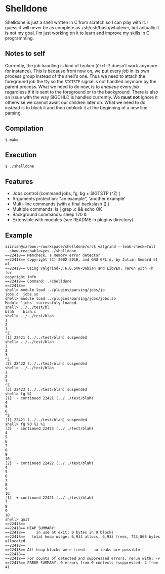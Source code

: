 Shelldone
=========

Shelldone is just a shell written in C from scratch so I can play with it.
I guess it will never be as complete as zsh/csh/bash/whatever, but actually it
is not my goal.
I'm just working on it to learn and improve my skills in C programming.

Notes to self
-------------

Currently, the job handling is kind of broken (`Ctrl+Z` doesn't work anymore for
instance). This is because from now on, we put every *job* in its own process
group instead of the shell's one. Thus we need to attach the foreground job the
tty so the `SIGTSTP` signal is not handled anymore by the parent process.
What we need to do now, is to *enqueue* every *job* regardless if it is sent to
the foreground or to the background.
There is also an issue with the way SIGCHLD is handled currently. We **must
not** ignore it otherwise we cannot await our children later on.
What we need to do instead is to block it and then unblock it at the beginning
of a new line parsing.

Compilation
-----------

```
$ make
```

Execution
---------

```
$ ./shelldone
```

Features
--------

- Jobs control (command jobs, fg, bg + SIGTSTP (^Z) )
- Arguments protection: "an example", 'another example'
- Multi-line commands (with a final backslash (\) )
- Multiple commands: ls | grep .c && echo OK
- Background commands: sleep 120 &
- Extensible with modules (see README in plugins directory)

Example
-------

```
ziirish@carbon:~/workspace/shelldone/src$ valgrind --leak-check=full
--show-reachable=yes ./shelldone
==22418== Memcheck, a memory error detector
==22418== Copyright (C) 2002-2010, and GNU GPL'd, by Julian Seward et al.
==22418== Using Valgrind-3.6.0.SVN-Debian and LibVEX; rerun with -h for
copyright info
==22418== Command: ./shelldone
==22418==
shell> module load ../plugins/parsing/jobs/jo
jobs.c  jobs.so
shell> module load ../plugins/parsing/jobs/jobs.so
Module 'jobs' successfuly loaded.
shell> ../../test/bl
blah    blah.c
shell> ../../test/blah
1
2
3
^Z
[1] 22421 (../../test/blah) suspended
shell> ../../test/blah
1
2
3
^Z
[2] 22422 (../../test/blah) suspended
shell> ../../test/blah
1
2
3
^Z
[3] 22423 (../../test/blah) suspended
shell> fg %1
[1]  - continued 22421 (../../test/blah)
4
5
6
^Z
[1] 22421 (../../test/blah) suspended
shell> fg %3 %2 %1
[3]  - continued 22423 (../../test/blah)
4
5
6
7
8
9
10
[2]  - continued 22422 (../../test/blah)  
4
5
6
7
8
9
10
[1]  + continued 22421 (../../test/blah)  
7
8
9
10
shell> quit
==22418==
==22418== HEAP SUMMARY:
==22418==     in use at exit: 0 bytes in 0 blocks
==22418==   total heap usage: 6,933 allocs, 6,933 frees, 725,868 bytes allocated
==22418==
==22418== All heap blocks were freed -- no leaks are possible
==22418==
==22418== For counts of detected and suppressed errors, rerun with: -v
==22418== ERROR SUMMARY: 0 errors from 0 contexts (suppressed: 4 from 4)
```
